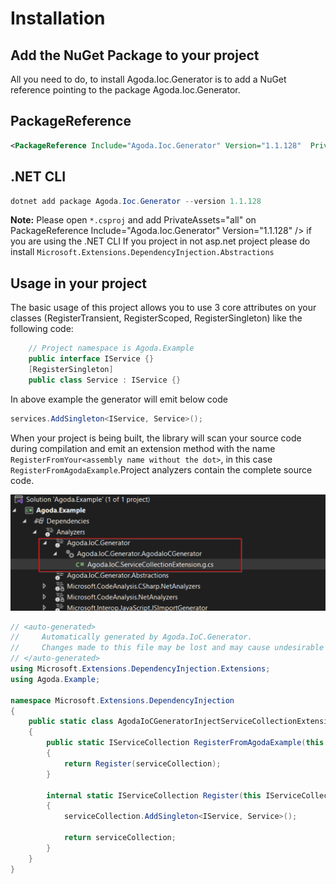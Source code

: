 # Installation

## Add the NuGet Package to your project

All you need to do, to install Agoda.Ioc.Generator is to add a NuGet reference pointing to the package Agoda.Ioc.Generator.

## PackageReference

``` xml
<PackageReference Include="Agoda.Ioc.Generator" Version="1.1.128"  PrivateAssets="all" />
```

## .NET CLI

``` powershell
dotnet add package Agoda.Ioc.Generator --version 1.1.128
```

**Note:** Please open `*.csproj` and add PrivateAssets="all" on PackageReference Include="Agoda.Ioc.Generator" Version="1.1.128" /> if you are using the .NET CLI
If you project in not asp.net project please do install `Microsoft.Extensions.DependencyInjection.Abstractions`

## Usage in your project

The basic usage of this project allows you to use 3 core attributes on your classes (RegisterTransient, RegisterScoped, RegisterSingleton) like the following code:

```csharp
    // Project namespace is Agoda.Example
    public interface IService {}
    [RegisterSingleton] 
    public class Service : IService {}
```

In above example the generator will emit below code

```csharp
services.AddSingleton<IService, Service>();
```

When your project is being built, the library will scan your source code during compilation and emit an extension method with the name `RegisterFromYour<assembly name without the dot>`, in this case `RegisterFromAgodaExample`.Project analyzers contain the complete source code.

![analyzers](./images/analyzer.png)

```csharp
// <auto-generated>
//     Automatically generated by Agoda.IoC.Generator.
//     Changes made to this file may be lost and may cause undesirable behavior.
// </auto-generated>
using Microsoft.Extensions.DependencyInjection.Extensions;
using Agoda.Example;

namespace Microsoft.Extensions.DependencyInjection
{
    public static class AgodaIoCGeneratorInjectServiceCollectionExtension
    {
        public static IServiceCollection RegisterFromAgodaExample(this IServiceCollection serviceCollection)
        {
            return Register(serviceCollection);
        }

        internal static IServiceCollection Register(this IServiceCollection serviceCollection)
        {
			serviceCollection.AddSingleton<IService, Service>();

            return serviceCollection;
        }
    }
}
```


